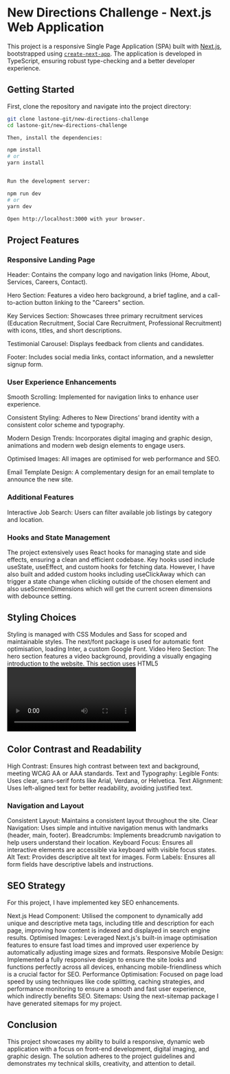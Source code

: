 # New Directions Challenge - Next.js Web Application

This project is a responsive Single Page Application (SPA) built with [Next.js](https://nextjs.org/), bootstrapped using [`create-next-app`](https://github.com/vercel/next.js/tree/canary/packages/create-next-app). The application is developed in TypeScript, ensuring robust type-checking and a better developer experience.

## Getting Started

First, clone the repository and navigate into the project directory:

```bash
git clone lastone-git/new-directions-challenge
cd lastone-git/new-directions-challenge

Then, install the dependencies:

npm install
# or
yarn install


Run the development server:

npm run dev
# or
yarn dev

Open http://localhost:3000 with your browser.

```


## Project Features

### Responsive Landing Page
Header: 
Contains the company logo and navigation links (Home, About, Services, Careers, Contact).

Hero Section: 
Features a video hero background, a brief tagline, and a call-to-action button linking to the "Careers" section.

Key Services Section: 
Showcases three primary recruitment services (Education Recruitment, Social Care Recruitment, Professional Recruitment) with icons, titles, and short descriptions.

Testimonial Carousel: 
Displays feedback from clients and candidates.

Footer: 
Includes social media links, contact information, and a newsletter signup form.

### User Experience Enhancements

Smooth Scrolling: 
Implemented for navigation links to enhance user experience.

Consistent Styling: 
Adheres to New Directions’ brand identity with a consistent color scheme and typography.

Modern Design Trends: 
Incorporates digital imaging and graphic design, animations and modern web design elements to engage users.

Optimised Images: 
All images are optimised for web performance and SEO.

Email Template Design: 
A complementary design for an email template to announce the new site.

### Additional Features
Interactive Job Search: Users can filter available job listings by category and location.

### Hooks and State Management
The project extensively uses React hooks for managing state and side effects, ensuring a clean and efficient codebase. 
Key hooks used include useState, useEffect, and custom hooks for fetching data. 
However, I have also built and added custom hooks including useClickAway which can trigger a state change when clicking outside of the chosen element and also useScreenDimensions which will get the current screen dimensions with debounce setting.

## Styling Choices
Styling is managed with CSS Modules and Sass for scoped and maintainable styles. The next/font package is used for automatic font optimisation, loading Inter, a custom Google Font.
Video Hero Section: The hero section features a video background, providing a visually engaging introduction to the website. This section uses HTML5 <video> elements for seamless integration and performance.
Image Optimisation: Next.js automatically optimises images for different screen sizes and resolutions. The next/image component is utilized to handle responsive image loading and lazy loading.
Cookies Pop-Up: A cookies consent pop-up is implemented to comply with privacy regulations. This component is developed with accessibility in mind, ensuring it is keyboard-navigable and screen reader-friendly.
Neurodiversity and Accessibility: This project adheres to several neurodiversity and accessibility principles to ensure an inclusive user experience:

## Color Contrast and Readability
High Contrast: Ensures high contrast between text and background, meeting WCAG AA or AAA standards.
Text and Typography: Legible Fonts: Uses clear, sans-serif fonts like Arial, Verdana, or Helvetica.
Text Alignment: Uses left-aligned text for better readability, avoiding justified text.

### Navigation and Layout
Consistent Layout: Maintains a consistent layout throughout the site.
Clear Navigation: Uses simple and intuitive navigation menus with landmarks (header, main, footer).
Breadcrumbs: Implements breadcrumb navigation to help users understand their location.
Keyboard Focus: Ensures all interactive elements are accessible via keyboard with visible focus states.
Alt Text: Provides descriptive alt text for images.
Form Labels: Ensures all form fields have descriptive labels and instructions.

## SEO Strategy

For this project, I have implemented key SEO enhancements.

Next.js Head Component: Utilised the <Head> component to dynamically add unique and descriptive meta tags, including title and description for each page, improving how content is indexed and displayed in search engine results.
Optimised Images: Leveraged Next.js's built-in image optimisation features to ensure fast load times and improved user experience by automatically adjusting image sizes and formats.
Responsive Mobile Design: Implemented a fully responsive design to ensure the site looks and functions perfectly across all devices, enhancing mobile-friendliness which is a crucial factor for SEO.
Performance Optimisation: Focused on page load speed by using techniques like code splitting, caching strategies, and performance monitoring to ensure a smooth and fast user experience, which indirectly benefits SEO.
Sitemaps: Using the next-sitemap package I have generated sitemaps for my project.

## Conclusion

This project showcases my ability to build a responsive, dynamic web application with a focus on front-end development, digital imaging, and graphic design. The solution adheres to the project guidelines and demonstrates my technical skills, creativity, and attention to detail.
